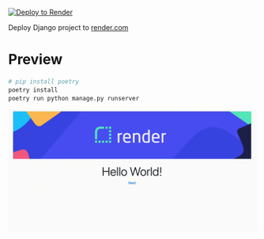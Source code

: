 
[![Deploy to Render](https://render.com/images/deploy-to-render-button.svg)](https://render.com/deploy)


Deploy Django project to [render.com](https://render.com/docs/deploy-django)

# Preview

```sh
# pip install poetry
poetry install
poetry run python manage.py runserver
```

![preview](./docs/preview.gif)
